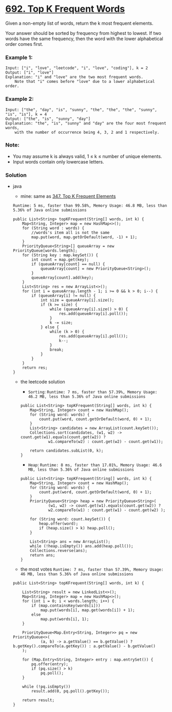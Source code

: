 # [692. Top K Frequent Words](https://leetcode.com/problems/top-k-frequent-words/)

Given a non-empty list of words, return the k most frequent elements.

Your answer should be sorted by frequency from highest to lowest. If two words have the same frequency, then the word with the lower alphabetical order comes first.

### Example 1:
```
Input: ["i", "love", "leetcode", "i", "love", "coding"], k = 2
Output: ["i", "love"]
Explanation: "i" and "love" are the two most frequent words.
    Note that "i" comes before "love" due to a lower alphabetical order.
```

### Example 2:
```
Input: ["the", "day", "is", "sunny", "the", "the", "the", "sunny", "is", "is"], k = 4
Output: ["the", "is", "sunny", "day"]
Explanation: "the", "is", "sunny" and "day" are the four most frequent words,
    with the number of occurrence being 4, 3, 2 and 1 respectively.
```

### Note:
* You may assume k is always valid, 1 ≤ k ≤ number of unique elements.
* Input words contain only lowercase letters.

### Solution
* java
  * mine: same as [347. Top K Frequent Elements](https://github.com/103style/LeetCode/blob/master/Heap/347.%20Top%20K%20Frequent%20Elements.md) 
  
  `Runtime: 5 ms, faster than 99.58%, Memory Usage: 46.8 MB, less than 5.36% of Java online submissions`
  ```
  public List<String> topKFrequent(String[] words, int k) {
      Map<String, Integer> map = new HashMap<>();
      for (String word : words) {
          //words's item all is not the same
          map.put(word, map.getOrDefault(word, -1) + 1);
      }
      PriorityQueue<String>[] queueArray = new PriorityQueue[words.length];
      for (String key : map.keySet()) {
          int count = map.get(key);
          if (queueArray[count] == null) {
              queueArray[count] = new PriorityQueue<String>();
          }
          queueArray[count].add(key);
      }
      List<String> res = new ArrayList<>();
      for (int i = queueArray.length - 1; i >= 0 && k > 0; i--) {
          if (queueArray[i] != null) {
              int size = queueArray[i].size();
              if (k >= size) {
                  while (queueArray[i].size() > 0) {
                      res.add(queueArray[i].poll());
                  }
                  k -= size;
              } else {
                  while (k > 0) {
                      res.add(queueArray[i].poll());
                      k--;
                  }
                  break;
              }
          }
      }
      return res;
  }
  ```
  
  * the leetcode solution 
    * `Sorting`: `Runtime: 7 ms, faster than 57.39%, Memory Usage: 46.2 MB, less than 5.36% of Java online submissions `
    ```
    public List<String> topKFrequent(String[] words, int k) {
        Map<String, Integer> count = new HashMap();
        for (String word: words) {
            count.put(word, count.getOrDefault(word, 0) + 1);
        }
        List<String> candidates = new ArrayList(count.keySet());
        Collections.sort(candidates, (w1, w2) -> count.get(w1).equals(count.get(w2)) ?
                w1.compareTo(w2) : count.get(w2) - count.get(w1));

        return candidates.subList(0, k);
    }
    ```
    * `Heap`: `Runtime: 8 ms, faster than 17.01%, Memory Usage: 46.6 MB, less than 5.36% of Java online submissions`
    ```
    public List<String> topKFrequent(String[] words, int k) {
        Map<String, Integer> count = new HashMap();
        for (String word: words) {
            count.put(word, count.getOrDefault(word, 0) + 1);
        }
        PriorityQueue<String> heap = new PriorityQueue<String>(
                (w1, w2) -> count.get(w1).equals(count.get(w2)) ?
                w2.compareTo(w1) : count.get(w1) - count.get(w2) );

        for (String word: count.keySet()) {
            heap.offer(word);
            if (heap.size() > k) heap.poll();
        }

        List<String> ans = new ArrayList();
        while (!heap.isEmpty()) ans.add(heap.poll());
        Collections.reverse(ans);
        return ans;
    }
    ```
  
  * the most votes `Runtime: 7 ms, faster than 57.39%, Memory Usage: 46 MB, less than 5.36% of Java online submissions`
  ```
  public List<String> topKFrequent(String[] words, int k) {

      List<String> result = new LinkedList<>();
      Map<String, Integer> map = new HashMap<>();
      for (int i = 0; i < words.length; i++) {
          if (map.containsKey(words[i]))
              map.put(words[i], map.get(words[i]) + 1);
          else
              map.put(words[i], 1);
      }

      PriorityQueue<Map.Entry<String, Integer>> pq = new PriorityQueue<>(
              (a, b) -> a.getValue() == b.getValue() ? b.getKey().compareTo(a.getKey()) : a.getValue() - b.getValue()
      );

      for (Map.Entry<String, Integer> entry : map.entrySet()) {
          pq.offer(entry);
          if (pq.size() > k)
              pq.poll();
      }

      while (!pq.isEmpty())
          result.add(0, pq.poll().getKey());

      return result;
  }
  ```
